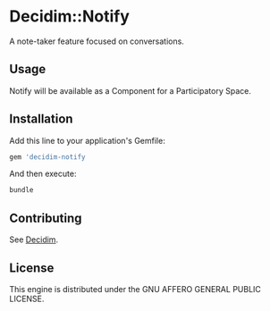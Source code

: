 # Decidim::Notify

A note-taker feature focused on conversations.

## Usage

Notify will be available as a Component for a Participatory
Space.

## Installation

Add this line to your application's Gemfile:

```ruby
gem 'decidim-notify
```

And then execute:

```bash
bundle
```

## Contributing

See [Decidim](https://github.com/decidim/decidim).

## License

This engine is distributed under the GNU AFFERO GENERAL PUBLIC LICENSE.
